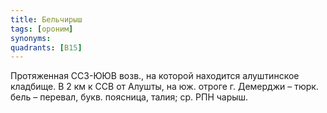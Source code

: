 ```yaml
---
title: Бельчирыш
tags: [ороним]
synonyms:
quadrants: [В15]
---
```


Протяженная ССЗ-ЮЮВ возв., на которой находится алуштинское кладбище. В 2 км к
ССВ от Алушты, на юж. отроге г. Демерджи – тюрк. бель – перевал, букв. поясница,
талия; ср. РПН чарыш.
